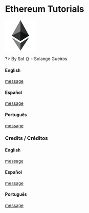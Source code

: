 
# Ethereum Tutorials

![Ethereum](../images/ethereum.png)

?> By Sol :sun_with_face: - Solange Gueiros

<!-- tabs:start -->
#### **English**

[message](../readme/message-en.md ':include')

#### **Español**

[message](../readme/message-es.md ':include')

#### **Português**

[message](../readme/message-pt.md ':include')
<!-- tabs:end -->


### Credits / Créditos

<!-- tabs:start -->
#### **English**

[message](../readme/credits-en.md ':include')

#### **Español**

[message](../readme/credits-es.md ':include')

#### **Português**

[message](../readme/credits-pt.md ':include')
<!-- tabs:end -->
